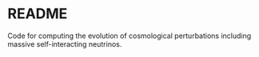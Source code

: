 # README #

Code for computing the evolution of cosmological perturbations including massive self-interacting neutrinos.